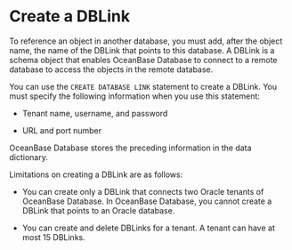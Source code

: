 # Create a DBLink

To reference an object in another database, you must add, after the object name, the name of the DBLink that points to this database. A DBLink is a schema object that enables OceanBase Database to connect to a remote database to access the objects in the remote database.

You can use the `CREATE DATABASE LINK` statement to create a DBLink. You must specify the following information when you use this statement:

* Tenant name, username, and password

* URL and port number

OceanBase Database stores the preceding information in the data dictionary.

Limitations on creating a DBLink are as follows:

* You can create only a DBLink that connects two Oracle tenants of OceanBase Database. In OceanBase Database, you cannot create a DBLink that points to an Oracle database.

* You can create and delete DBLinks for a tenant. A tenant can have at most 15 DBLinks.
